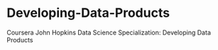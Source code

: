 # Developing-Data-Products
Coursera John Hopkins Data Science Specialization: Developing Data Products
